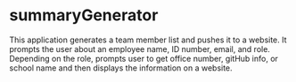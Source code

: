 # summaryGenerator

This application generates a team member list and pushes it to a website. It prompts the user about an employee name, ID number, email, and role. Depending on the role, prompts user to get office number, gitHub info, or school name and then displays the information on a website.

